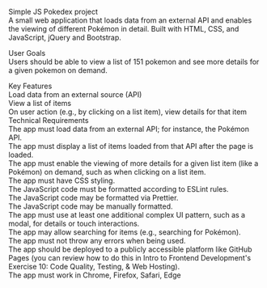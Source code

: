 Simple JS Pokedex project <br>
A small web application that loads data from an external API and enables the viewing of different Pokémon in detail. Built with HTML, CSS, and JavaScript, jQuery and Bootstrap.


User Goals  <br>
Users should be able to view a list of 151 pokemon and see more details for a given pokemon on demand.

Key Features <br>
Load data from an external source (API) <br>
View a list of items <br>
On user action (e.g., by clicking on a list item), view details for that item <br>
Technical Requirements <br>
The app must load data from an external API; for instance, the Pokémon API. <br>
The app must display a list of items loaded from that API after the page is loaded. <br>
The app must enable the viewing of more details for a given list item (like a Pokémon) on demand, such as when clicking on a list item. <br>
The app must have CSS styling. <br>
The JavaScript code must be formatted according to ESLint rules. <br>
The JavaScript code may be formatted via Prettier. <br>
The JavaScript code may be manually formatted. <br>
The app must use at least one additional complex UI pattern, such as a modal, for details or touch interactions. <br>
The app may allow searching for items (e.g., searching for Pokémon). <br>
The app must not throw any errors when being used. <br>
The app should be deployed to a publicly accessible platform like GitHub Pages (you can review how to do this in Intro to Frontend Development's Exercise 10: Code Quality, Testing, & Web Hosting). <br>
The app must work in Chrome, Firefox, Safari, Edge <br>
